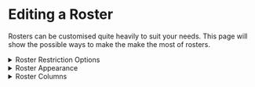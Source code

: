 # Editing a Roster

Rosters can be customised quite heavily to suit your needs. This page will show the possible ways to make the make the most of rosters.

<details>

<summary>Roster Restriction Options</summary>

The core command `/roster restrict` has 3 options to choose from:

* `{th_min}` will make a minimum town hall requirement allowed to signup
* `{th_max}` will make a maximum town hall restriction allowed to signup
* `{max_roster_size}` set a number of sign ups allowed (cap of 60)

</details>

<details>

<summary>Roster Appearance</summary>

There are a few ways you can edit the appearance of the roster when posted or using signup

* `/roster layout {roster}` allows the change of the name, description and even able to attach and image. The link is accessing from a discord chat (copy link of image from a posted image). All are edited through this popup. <img src="../.gitbook/assets/Screenshot 2023-09-09 at 20.17.41.png" alt="" data-size="original">

<!---->

* `/roster time {roster} {timezone}` displays a time on the roster post or signup for a deadline or start date. Also inputted on the popup.\
  &#x20;![](<../.gitbook/assets/Screenshot 2023-09-09 at 20.53.07.png>)

<!---->

* `/roster sort {roster}` allows you to sort the roster in 10 different categories
  1. Name&#x20;
  2. Player tag&#x20;
  3. Hero Level
  4. Town hall&#x20;
  5. Discord&#x20;
  6. 30 day hitrate
  7. Current Clan
  8. Clan Tag&#x20;
  9. War Opt&#x20;
  10. Status Trophies



</details>

<details>

<summary>Roster Columns </summary>

`/roster columns {roster}` deserves its whole own section. Up to 4 of the columns can be selected at once out of the 10 possible values. The order in which you select the values is the order they will be left to right. Name is a required one of the 4. The standard layout is Town hall | Name | Tag | Heroes.

1. Name\
   &#x20;![](<../.gitbook/assets/Screenshot 2023-09-09 at 21.28.37.png>)
2. Player Tag\
   ![](<../.gitbook/assets/Screenshot 2023-09-09 at 21.29.50.png>)
3. Hero Level\
   ![](<../.gitbook/assets/Screenshot 2023-09-09 at 21.30.18.png>)
4. Town Hall\
   ![](<../.gitbook/assets/Screenshot 2023-09-09 at 21.30.47.png>)
5. Discord\
   ![](<../.gitbook/assets/Screenshot 2023-09-09 at 21.31.18.png>)
6. 30 Day Hit Rate\
   ![](<../.gitbook/assets/Screenshot 2023-09-09 at 21.31.58.png>)
7. Current Clan\
   ![](<../.gitbook/assets/Screenshot 2023-09-09 at 21.32.26.png>)
8. Clan Tag\
   ![](<../.gitbook/assets/Screenshot 2023-09-09 at 21.32.56.png>)
9. Warp Opt Status\
   ![](<../.gitbook/assets/Screenshot 2023-09-09 at 21.33.56.png>)
10. Trophies\
    ![](<../.gitbook/assets/Screenshot 2023-09-09 at 21.34.26.png>)

</details>
